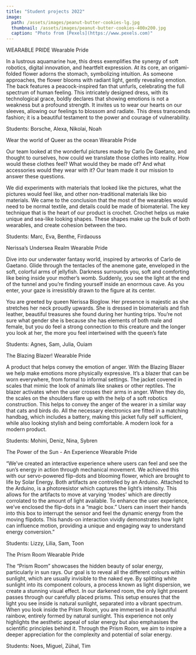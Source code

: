 ```yaml
---
title: "Student projects 2022"
image: 
  path: /assets/images/peanut-butter-cookies-lg.jpg
  thumbnail: /assets/images/peanut-butter-cookies-400x200.jpg
  caption: "Photo from [Pexels](https://www.pexels.com)"
---
```


WEARABLE PRIDE
Wearable Pride

In a lustrous aquamarine hue, this dress exemplifies the synergy of soft robotics, digital innovation, and heartfelt expression. At its core, an origami-folded flower adorns the stomach, symbolizing intuition. As someone approaches, the flower blooms with radiant light, gently revealing emotion. The back features a peacock-inspired fan that unfurls, celebrating the full spectrum of human feeling. This intricately designed dress, with its technological grace, boldly declares that showing emotions is not a weakness but a profound strength. It invites us to wear our hearts on our sleeves, allowing our feelings to blossom and radiate. This dress transcends fashion; it is a beautiful testament to the power and courage of vulnerability.

Students: Borsche, Alexa, Nikolai, Noah

Wear the world of Queer as the ocean
Wearable Pride

Our team looked at the wonderful pictures made by Carlo De Gaetano, and thought to ourselves, how could we translate those clothes into reality. How would these clothes feel? What would they be made of? And what accessories would they wear with it? Our team made it our mission to answer these questions.

We did experiments with materials that looked like the pictures, what the pictures would feel like, and other non-traditional materials like bio materials. We came to the conclusion that the most of the wearables would need to be normal textile, and details could be made of biomaterial. The key technique that is the heart of our product is crochet. Crochet helps us make unique and sea-like looking shapes. These shapes make up the bulk of both wearables, and create cohesion between the two.

Students: Marc, Eva, Benthe, Firdaouss

Nerissa’s Undersea Realm
Wearable Pride

Dive into our underwater fantasy world, inspired by artworks of Carlo de Gaetano. Glide through the tentacles of the anemone gate, enveloped in the soft, colorful arms of jellyfish. Darkness surrounds you, soft and comforting like being inside your mother’s womb. Suddenly, you see the light at the end of the tunnel and you’re finding yourself inside an enormous cave. As you enter, your gaze is irresistibly drawn to the figure at its center.

You are greeted by queen Nerissa Bioglow. Her presence is majestic as she stretches her neck proudly upwards. She is dressed in biomaterials and fish leather, beautiful treasures she found during her hunting trips. You’re not sure what gender she is because she has elements of both male and female, but you do feel a strong connection to this creature and the longer you look at her, the more you feel intertwined with the queen’s fate

Students: Agnes, Sam, Julia, Ouiam

The Blazing Blazer!
Wearable Pride

A product that helps convey the emotion of anger. With the Blazing Blazer we help make emotions more physically expressive. It’s a blazer that can be worn everywhere, from formal to informal settings. The jacket covered in scales that mimic the look of animals like snakes or other reptiles. The blazer activates when the user crosses their arms in anger. When they do, the scales on the shoulders flare up with the help of a soft robotics construction. This helps to convey the anger of the wearer in a similar way that cats and birds do. All the necessary electronics are fitted in a matching handbag, which includes a battery, making this jacket fully self sufficient, while also looking stylish and being comfortable. A modern look for a modern product.

Students: Mohini, Deniz, Nina, Sybren

The Power of the Sun - An Experience
Wearable Pride

“We’ve created an interactive experience where users can feel and see the sun’s energy in action through mechanical movement. We achieved this with our servo-powered flip-dots and blooming flower, which are brought to life by Solar Energy.
Both artifacts are controlled by an Arduino. Attached to the Arduino, is a photoresistor which captures the light’s intensity. This allows for the artifacts to move at varying ‘modes’ which are directly corrolated to the amount of light available.
To enhance the user experience, we’ve enclosed the flip-dots in a “magic box.” Users can insert their hands into this box to interrupt the sensor and feel the dynamic energy from the moving flipdots. This hands-on interaction vividly demonstrates how light can influence motion, providing a unique and engaging way to understand energy conversion.”

Students: Lizzy, Lilia, Sam, Toon

The Prism Room
Wearable Pride

The “Prism Room” showcases the hidden beauty of solar energy, particularly in sun rays. Our goal is to reveal all the different colours within sunlight, which are usually invisible to the naked eye. By splitting white sunlight into its component colours, a process known as light dispersion, we create a stunning visual effect. In our darkened room, the only light present passes through our carefully placed prisms. This setup ensures that the light you see inside is natural sunlight, separated into a vibrant spectrum. When you look inside the Prism Room, you are immersed in a beautiful rainbow, entirely formed by natural sunlight. This experience not only highlights the aesthetic appeal of solar energy but also emphasises the scientific principles behind it. Through the Prism Room, we aim to inspire a deeper appreciation for the complexity and potential of solar energy.

Students: Noes, Miguel, Zühal, Tim